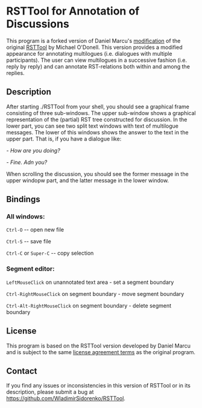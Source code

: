 # RSTTool for Annotation of Discussions

This program is a forked version of Daniel Marcu's
[modification](http://www.isi.edu/publications/licensed-sw/RSTTool/)
of the original [RSTTool](http://www.wagsoft.com/RSTTool/) by Michael
O'Donell.  This version provides a modified appearance for annotating
multilogues (i.e. dialogues with multiple participants).  The user can
view multilogues in a successive fashion (i.e. reply by reply) and can
annotate RST-relations both within and among the replies.


## Description

After starting ./RSTTool from your shell, you should see a graphical
frame consisting of three sub-windows.  The upper sub-window shows a
graphical representation of the (partial) RST tree constructed for
discussion.  In the lower part, you can see two split text windows
with text of multilogue messages.  The lower of this windows shows the
answer to the text in the upper part.  That is, if you have a dialogue
like:

*- How are you doing?*

*- Fine. Adn you?*

When scrolling the discussion, you should see the former message in
the upper windopw part, and the latter message in the lower window.


## Bindings

### All windows:

`Ctrl-O` -- open new file

`Ctrl-S` -- save file

`Ctrl-C` or `Super-C` -- copy selection

### Segment editor:

`LeftMouseClick` on unannotated text area - set a segment boundary

`Ctrl-RightMouseClick` on segment boundary - move segment boundary

`Ctrl-Alt-RightMouseClick` on segment boundary - delete segment boundary

## License

This program is based on the RSTTool version developed by Daniel Marcu
and is subject to the same [license agreement
terms](http://www.isi.edu/publications/licensed-sw/RSTTool/) as the
original program.

## Contact

If you find any issues or inconsistencies in this version of RSTTool
or in its description, please submit a bug at
https://github.com/WladimirSidorenko/RSTTool.
